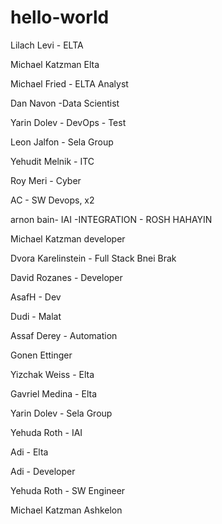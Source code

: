 # hello-world

Lilach Levi - ELTA

Michael Katzman Elta

Michael Fried - ELTA Analyst

Dan Navon -Data Scientist

Yarin Dolev - DevOps - Test

Leon Jalfon - Sela Group

Yehudit Melnik - ITC

Roy Meri - Cyber

AC - SW Devops, x2

arnon bain- IAI -INTEGRATION - ROSH HAHAYIN

Michael Katzman developer

Dvora Karelinstein - Full Stack Bnei Brak

David Rozanes - Developer

AsafH - Dev

Dudi - Malat

Assaf Derey - Automation

Gonen Ettinger

Yizchak Weiss - Elta

Gavriel Medina - Elta

Yarin Dolev - Sela Group

Yehuda Roth - IAI

Adi - Elta

Adi - Developer

Yehuda Roth - SW Engineer

Michael Katzman Ashkelon

